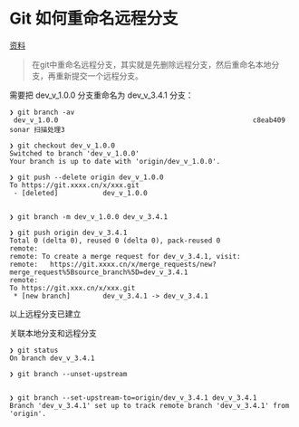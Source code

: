 # Git 如何重命名远程分支

[资料][1]


> 在git中重命名远程分支，其实就是先删除远程分支，然后重命名本地分支，再重新提交一个远程分支。


需要把 dev_v_1.0.0 分支重命名为 dev_v_3.4.1 分支：

```shell
❯ git branch -av
 dev_v_1.0.0                                                c8eab409 sonar 扫描处理3

❯ git checkout dev_v_1.0.0
Switched to branch 'dev_v_1.0.0'
Your branch is up to date with 'origin/dev_v_1.0.0'.

❯ git push --delete origin dev_v_1.0.0
To https://git.xxxx.cn/x/xxx.git
 - [deleted]           dev_v_1.0.0


❯ git branch -m dev_v_1.0.0 dev_v_3.4.1

❯ git push origin dev_v_3.4.1
Total 0 (delta 0), reused 0 (delta 0), pack-reused 0
remote: 
remote: To create a merge request for dev_v_3.4.1, visit:
remote:   https://git.xxxx.cn/x/merge_requests/new?merge_request%5Bsource_branch%5D=dev_v_3.4.1
remote: 
To https://git.xxx.cn/x/xxx.git
 * [new branch]        dev_v_3.4.1 -> dev_v_3.4.1

```

以上远程分支已建立

关联本地分支和远程分支

```shell
❯ git status
On branch dev_v_3.4.1

❯ git branch --unset-upstream


❯ git branch --set-upstream-to=origin/dev_v_3.4.1 dev_v_3.4.1
Branch 'dev_v_3.4.1' set up to track remote branch 'dev_v_3.4.1' from 'origin'.

```




[1]: https://blog.zengrong.net/post/delete_git_remote_brahch/#%E9%87%8D%E5%91%BD%E5%90%8D%E8%BF%9C%E7%A8%8B%E5%88%86%E6%94%AF